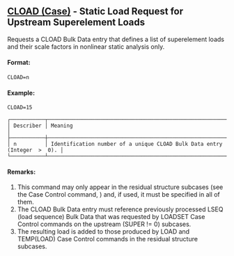 ## [CLOAD (Case)](https://nexus.hexagon.com/documentationcenter/bundle/MSC_Nastran_2022.4/page/Nastran_Combined_Book/qrg/casecontrol4a/TOC.CLOAD.Case.xhtml) - Static Load Request for Upstream Superelement Loads

Requests a CLOAD Bulk Data entry that defines a list of superelement loads and their scale factors in nonlinear static analysis only.

#### Format:

```nastran
CLOAD=n
```

#### Example:

```nastran
CLOAD=15
```

```text
┌───────────┬──────────────────────────────────────────────────────────────────────────┐
│ Describer │ Meaning                                                                  │
├───────────┼──────────────────────────────────────────────────────────────────────────┤
│ n         │ Identification number of a unique CLOAD Bulk Data entry (Integer  >  0). │
└───────────┴──────────────────────────────────────────────────────────────────────────┘
```

#### Remarks:

1. This command may only appear in the residual structure subcases (see the Case Control command,  ) and, if used, it must be specified in all of them.
2. The CLOAD Bulk Data entry must reference previously processed LSEQ (load sequence) Bulk Data that was requested by LOADSET Case Control commands on the upstream (SUPER != 0) subcases.
3. The resulting load is added to those produced by LOAD and TEMP(LOAD) Case Control commands in the residual structure subcases.
